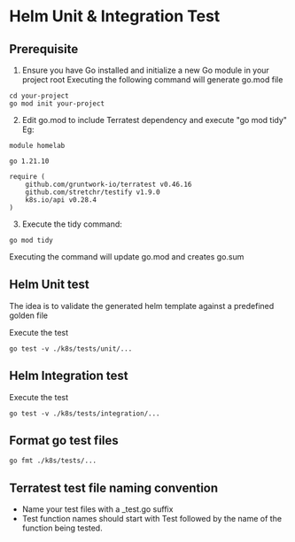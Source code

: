 # Helm Unit & Integration Test

## Prerequisite
1. Ensure you have Go installed and initialize a new Go module in your project root
Executing the following command will generate go.mod file
```
cd your-project
go mod init your-project
```
2. Edit go.mod to include Terratest dependency and execute "go mod tidy"
Eg:
```
module homelab

go 1.21.10

require (
	github.com/gruntwork-io/terratest v0.46.16
	github.com/stretchr/testify v1.9.0
	k8s.io/api v0.28.4
)
```

3. Execute the tidy command:
```
go mod tidy
```
Executing the command will update go.mod and creates go.sum

## Helm Unit test
The idea is to validate the generated helm template against a predefined golden file

Execute the test
```
go test -v ./k8s/tests/unit/...
```

## Helm Integration test

Execute the test
```
go test -v ./k8s/tests/integration/...
```

## Format go test files
```
go fmt ./k8s/tests/...
```


## Terratest test file naming convention
* Name your test files with a _test.go suffix
* Test function names should start with Test followed by the name of the function being tested.

